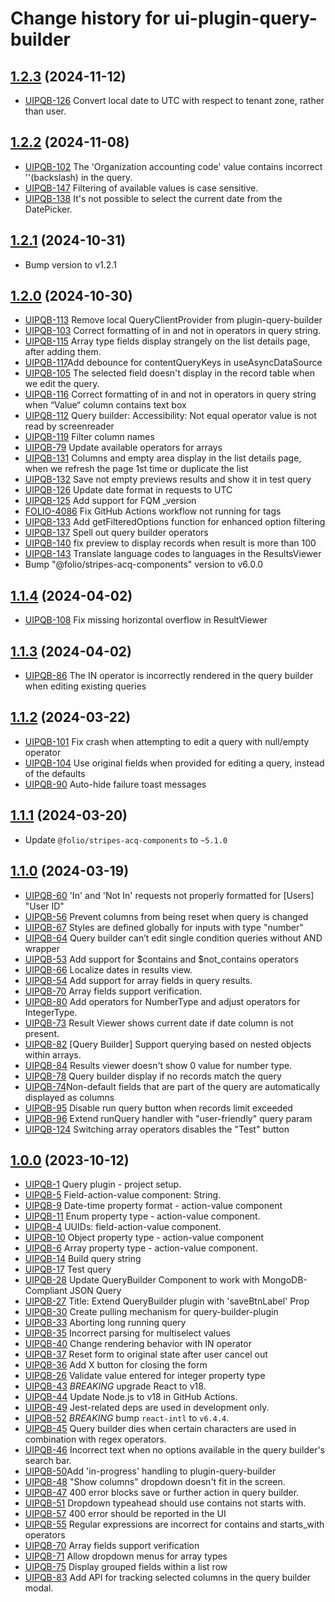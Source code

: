 # Change history for ui-plugin-query-builder

## [1.2.3](https://github.com/folio-org/ui-plugin-query-builder/tree/v1.2.3) (2024-11-12)

* [UIPQB-126](https://folio-org.atlassian.net/browse/UIPQB-126) Convert local date to UTC with respect to tenant zone, rather than user.

## [1.2.2](https://github.com/folio-org/ui-plugin-query-builder/tree/v1.2.2) (2024-11-08)

* [UIPQB-102](https://folio-org.atlassian.net/browse/UIPQB-102) The 'Organization accounting code' value contains incorrect '\'(backslash) in the query.
* [UIPQB-147](https://folio-org.atlassian.net/browse/UIPQB-147) Filtering of available values is case sensitive.
* [UIPQB-138](https://folio-org.atlassian.net/browse/UIPQB-138) It's not possible to select the current date from the DatePicker.

## [1.2.1](https://github.com/folio-org/ui-plugin-query-builder/tree/v1.2.1) (2024-10-31)
* Bump version to v1.2.1

## [1.2.0](https://github.com/folio-org/ui-plugin-query-builder/tree/v1.2.0) (2024-10-30)

* [UIPQB-113](https://issues.folio.org/browse/UIPQB-113) Remove local QueryClientProvider from plugin-query-builder
* [UIPQB-103](https://issues.folio.org/browse/UIPQB-103) Correct formatting of in and not in operators in query string.
* [UIPQB-115](https://issues.folio.org/browse/UIPQB-115) Array type fields display strangely on the list details page, after adding them.
* [UIPQB-117](https://folio-org.atlassian.net/browse/UIPQB-117)Add debounce for contentQueryKeys in useAsyncDataSource
* [UIPQB-105](https://folio-org.atlassian.net/browse/UIPQB-106) The selected field doesn't display in the record table when we edit the query.
* [UIPQB-116](https://folio-org.atlassian.net/browse/UIPQB-116) Correct formatting of in and not in operators in query string when “Value“ column contains text box
* [UIPQB-112](https://folio-org.atlassian.net/browse/UIPQB-112) Query builder: Accessibility: Not equal operator value is not read by screenreader
* [UIPQB-119](https://folio-org.atlassian.net/browse/UIPQB-119) Filter column names
* [UIPQB-79](https://folio-org.atlassian.net/browse/UIPQB-79) Update available operators for arrays
* [UIPQB-131](https://folio-org.atlassian.net/browse/UIPQB-131) Columns and empty area display in the list details page, when we refresh the page 1st time or duplicate the list
* [UIPQB-132](https://folio-org.atlassian.net/browse/UIPQB-132) Save not empty previews results and show it in test query
* [UIPQB-126](https://folio-org.atlassian.net/browse/UIPQB-126) Update date format in requests to UTC
* [UIPQB-125](https://folio-org.atlassian.net/browse/UIPQB-125) Add support for FQM _version
* [FOLIO-4086](https://folio-org.atlassian.net/browse/FOLIO-4086) Fix GitHub Actions workflow not running for tags
* [UIPQB-133](https://folio-org.atlassian.net/browse/UIPQB-133) Add getFilteredOptions function for enhanced option filtering
* [UIPQB-137](https://folio-org.atlassian.net/browse/UIPQB-137) Spell out query builder operators
* [UIPQB-140](https://folio-org.atlassian.net/browse/UIPQB-140) fix preview to display records when result is more than 100
* [UIPQB-143](https://folio-org.atlassian.net/browse/UIPQB-143) Translate language codes to languages in the ResultsViewer
* Bump "@folio/stripes-acq-components" version to v6.0.0

## [1.1.4](https://github.com/folio-org/ui-plugin-query-builder/tree/v1.1.4) (2024-04-02)

* [UIPQB-108](https://issues.folio.org/browse/UIPQB-108) Fix missing horizontal overflow in ResultViewer

## [1.1.3](https://github.com/folio-org/ui-plugin-query-builder/tree/v1.1.3) (2024-04-02)

* [UIPQB-86](https://folio-org.atlassian.net/browse/UIPQB-86) The IN operator is incorrectly rendered in the query builder when editing existing queries

## [1.1.2](https://github.com/folio-org/ui-plugin-query-builder/tree/v1.1.2) (2024-03-22)

* [UIPQB-101](https://folio-org.atlassian.net/browse/UIPQB-101) Fix crash when attempting to edit a query with null/empty operator
* [UIPQB-104](https://folio-org.atlassian.net/browse/UIPQB-104) Use original fields when provided for editing a query, instead of the defaults
* [UIPQB-90](https://folio-org.atlassian.net/browse/UIPQB-90) Auto-hide failure toast messages

## [1.1.1](https://github.com/folio-org/ui-plugin-query-builder/tree/v1.1.1) (2024-03-20)

* Update `@folio/stripes-acq-components` to `~5.1.0`

## [1.1.0](https://github.com/folio-org/ui-plugin-query-builder/tree/v1.1.0) (2024-03-19)

* [UIPQB-60](https://folio-org.atlassian.net/browse/UIPQB-60) 'In' and 'Not In' requests not properly formatted for [Users] "User ID"
* [UIPQB-56](https://folio-org.atlassian.net/browse/UIPQB-56) Prevent columns from being reset when query is changed
* [UIPQB-67](https://folio-org.atlassian.net/browse/UIPQB-67) Styles are defined globally for inputs with type "number"
* [UIPQB-64](https://folio-org.atlassian.net/browse/UIPQB-64) Query builder can’t edit single condition queries without AND wrapper
* [UIPQB-53](https://folio-org.atlassian.net/browse/UIPQB-53) Add support for $contains and $not_contains operators
* [UIPQB-66](https://folio-org.atlassian.net/browse/UIPQB-66) Localize dates in results view.
* [UIPQB-54](https://folio-org.atlassian.net/browse/UIPQB-54) Add support for array fields in query results.
* [UIPQB-70](https://folio-org.atlassian.net/browse/UIPQB-70) Array fields support verification.
* [UIPQB-80](https://folio-org.atlassian.net/browse/UIPQB-80) Add operators for NumberType and adjust operators for IntegerType.
* [UIPQB-73](https://folio-org.atlassian.net/browse/UIPQB-73) Result Viewer shows current date if date column is not present.
* [UIPQB-82](https://folio-org.atlassian.net/browse/UIPQB-82) [Query Builder] Support querying based on nested objects within arrays.
* [UIPQB-84](https://folio-org.atlassian.net/browse/UIPQB-84) Results viewer doesn't show 0 value for number type.
* [UIPQB-78](https://folio-org.atlassian.net/browse/UIPQB-78) Query builder display if no records match the query
* [UIPQB-74](https://folio-org.atlassian.net/browse/UIPQB-74)Non-default fields that are part of the query are automatically displayed as columns
* [UIPQB-95](https://folio-org.atlassian.net/browse/UIPQB-95) Disable run query button when records limit exceeded
* [UIPQB-96](https://folio-org.atlassian.net/browse/UIPQB-96) Extend runQuery handler with "user-friendly" query param
* [UIPQB-124](https://folio-org.atlassian.net/browse/UIPQB-124) Switching array operators disables the "Test" button

## [1.0.0](https://github.com/folio-org/ui-plugin-query-builder/tree/v1.0.0) (2023-10-12)

* [UIPQB-1](https://folio-org.atlassian.net/browse/UIPQB-1) Query plugin - project setup.
* [UIPQB-5](https://folio-org.atlassian.net/browse/UIPQB-5) Field-action-value component: String.
* [UIPQB-9](https://folio-org.atlassian.net/browse/UIPQB-9) Date-time property format - action-value component
* [UIPQB-11](https://folio-org.atlassian.net/browse/UIPQB-11) Enum property type - action-value component.
* [UIPQB-4](https://folio-org.atlassian.net/browse/UIPQB-4) UUIDs: field-action-value component.
* [UIPQB-10](https://folio-org.atlassian.net/browse/UIPQB-10) Object property type - action-value component
* [UIPQB-6](https://folio-org.atlassian.net/browse/UIPQB-6) Array property type - action-value component.
* [UIPQB-14](https://folio-org.atlassian.net/browse/UIPQB-14) Build query string
* [UIPQB-17](https://folio-org.atlassian.net/browse/UIPQB-17) Test query
* [UIPQB-28](https://folio-org.atlassian.net/browse/UIPQB-28) Update QueryBuilder Component to work with MongoDB-Compliant JSON Query
* [UIPQB-27](https://folio-org.atlassian.net/browse/UIPQB-27) Title: Extend QueryBuilder plugin with 'saveBtnLabel' Prop
* [UIPQB-30](https://folio-org.atlassian.net/browse/UIPQB-30) Create pulling mechanism for query-builder-plugin
* [UIPQB-33](https://folio-org.atlassian.net/browse/UIPQB-33) Aborting long running query
* [UIPQB-35](https://folio-org.atlassian.net/browse/UIPQB-35) Incorrect parsing for multiselect values
* [UIPQB-40](https://folio-org.atlassian.net/browse/UIPQB-40) Change rendering behavior with IN operator
* [UIPQB-37](https://folio-org.atlassian.net/browse/UIPQB-37) Reset form to original state after user cancel out
* [UIPQB-36](https://folio-org.atlassian.net/browse/UIPQB-36) Add X button for closing the form
* [UIPQB-26](https://folio-org.atlassian.net/browse/UIPQB-26) Validate value entered for integer property type
* [UIPQB-43](https://folio-org.atlassian.net/browse/UIPQB-43) *BREAKING* upgrade React to v18.
* [UIPQB-44](https://folio-org.atlassian.net/browse/UIPQB-44) Update Node.js to v18 in GitHub Actions.
* [UIPQB-49](https://folio-org.atlassian.net/browse/UIPQB-49) Jest-related deps are used in development only.
* [UIPQB-52](https://folio-org.atlassian.net/browse/UIPQB-52) *BREAKING* bump `react-intl` to `v6.4.4`.
* [UIPQB-45](https://folio-org.atlassian.net/browse/UIPQB-45) Query builder dies when certain characters are used in combination with regex operators.
* [UIPQB-46](https://folio-org.atlassian.net/browse/UIPQB-46) Incorrect text when no options available in the query builder's search bar.
* [UIPQB-50](https://folio-org.atlassian.net/browse/UIPQB-50)Add 'in-progress' handling to plugin-query-builder
* [UIPQB-48](https://folio-org.atlassian.net/browse/UIPQB-48) "Show columns" dropdown doesn't fit in the screen.
* [UIPQB-47](https://folio-org.atlassian.net/browse/UIPQB-47) 400 error blocks save or further action in query builder.
* [UIPQB-51](https://folio-org.atlassian.net/browse/UIPQB-51) Dropdown typeahead should use contains not starts with.
* [UIPQB-57](https://folio-org.atlassian.net/browse/UIPQB-57) 400 error should be reported in the UI
* [UIPQB-55](https://folio-org.atlassian.net/browse/UIPQB-55) Regular expressions are incorrect for contains and starts_with operators
* [UIPQB-70](https://folio-org.atlassian.net/browse/UIPQB-70) Array fields support verification
* [UIPQB-71](https://folio-org.atlassian.net/browse/UIPQB-71) Allow dropdown menus for array types
* [UIPQB-75](https://folio-org.atlassian.net/browse/UIPQB-75) Display grouped fields within a list row
* [UIPQB-83](https://folio-org.atlassian.net/browse/UIPQB-83) Add API for tracking selected columns in the query builder modal.
